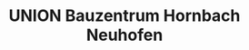 ---
title: "UNION Bauzentrum Hornbach Neuhofen"
url: /neuhofen/union-bauzentrum-hornbach-neuhofen/
shop: Baustoffe
---